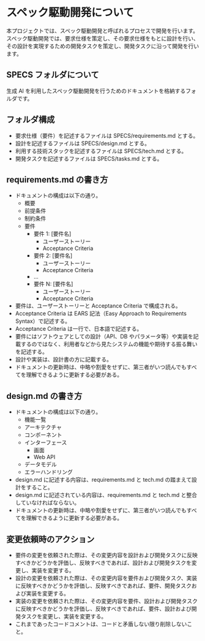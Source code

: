 # スペック駆動開発について

本プロジェクトでは、スペック駆動開発と呼ばれるプロセスで開発を行います。
スペック駆動開発では、要求仕様を策定し、その要求仕様をもとに設計を行い、
その設計を実現するための開発タスクを策定し、開発タスクに沿って開発を行います。

## SPECS フォルダについて

生成 AI を利用したスペック駆動開発を行うためのドキュメントを格納するフォルダです。

## フォルダ構成

- 要求仕様（要件）を記述するファイルは SPECS/requirements.md とする。
- 設計を記述するファイルは SPECS/design.md とする。
- 利用する技術スタックを記述するファイルは SPECS/tech.md とする。
- 開発タスクを記述するファイルは SPECS/tasks.md とする。

## requirements.md の書き方

- ドキュメントの構成は以下の通り。
  - 概要
  - 前提条件
  - 制約条件
  - 要件
    - 要件 1: [要件名]
      - ユーザーストーリー
      - Acceptance Criteria
    - 要件 2: [要件名]
      - ユーザーストーリー
      - Acceptance Criteria
    - ...
    - 要件 N: [要件名]
      - ユーザーストーリー
      - Acceptance Criteria
- 要件は、ユーザーストーリーと Acceptance Criteria で構成される。
- Acceptance Criteria は EARS 記法（Easy Approach to Requirements Syntax）で記述する。
- Acceptance Criteria は一行で、日本語で記述する。
- 要件にはソフトウェアとしての設計（API、DB やパラメータ等）や実装を記載するのではなく、利用者などから見たシステムの機能や期待する振る舞いを記述する。
- 設計や実装は、設計書の方に記載する。
- ドキュメントの更新時は、中略や割愛をせずに、第三者がいつ読んでもすべてを理解できるように更新する必要がある。

## design.md の書き方

- ドキュメントの構成は以下の通り。
  - 機能一覧
  - アーキテクチャ
  - コンポーネント
  - インターフェース
    - 画面
    - Web API
  - データモデル
  - エラーハンドリング
- design.md に記述する内容は、requirements.md と tech.md の踏まえて設計をすること。
- design.md に記述されている内容は、requirements.md と tech.md と整合していなければならない。
- ドキュメントの更新時は、中略や割愛をせずに、第三者がいつ読んでもすべてを理解できるように更新する必要がある。

## 変更依頼時のアクション

- 要件の変更を依頼された際は、その変更内容を設計および開発タスクに反映すべきかどうかを評価し、反映すべきであれば、設計および開発タスクを変更し、実装を変更する。
- 設計の変更を依頼された際は、その変更内容を要件および開発タスク、実装に反映すべきかどうかを評価し、反映すべきであれば、要件、開発タスクおよび実装を変更する。
- 実装の変更を依頼された際は、その変更内容を要件、設計および開発タスクに反映すべきかどうかを評価し、反映すべきであれば、要件、設計および開発タスクを変更し、実装を変更する。
- これまであったコードコメントは、コードと矛盾しない限り削除しないこと。
